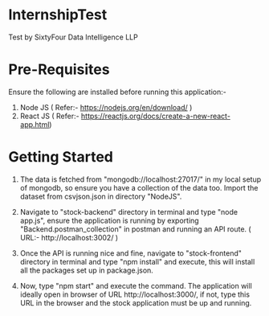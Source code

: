 # InternshipTest

Test by SixtyFour Data Intelligence LLP

# Pre-Requisites

Ensure the following are installed before running this application:-

1) Node JS ( Refer:- https://nodejs.org/en/download/ )
2) React JS ( Refer:- https://reactjs.org/docs/create-a-new-react-app.html)

# Getting Started

1) The data is fetched from "mongodb://localhost:27017/" in my local setup of mongodb, so ensure you have a collection of the data too. Import the dataset from csvjson.json in directory "NodeJS".

2) Navigate to "stock-backend" directory in terminal and type "node app.js", ensure the application is running by exporting "Backend.postman_collection" in postman and running an API route. ( URL:- http://localhost:3002/ )

3) Once the API is running nice and fine, navigate to "stock-frontend" directory in terminal and type "npm install" and execute, this will install all the packages set up in package.json.

4) Now, type "npm start" and execute the command. The application will ideally open in browser of URL http://localhost:3000/, if not, type this URL in the browser and the stock application must be up and running.
